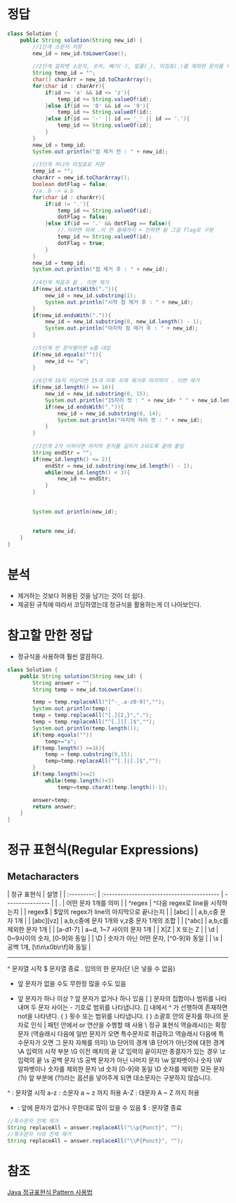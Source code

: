 #   정답
```java
class Solution {
    public String solution(String new_id) {
        //1단계 소문자 치환
        new_id = new_id.toLowerCase();
        
        //2단계 알파벳 소문자, 숫자, 빼기(-), 밑줄(_), 마침표(.)를 제외한 문자를 제거
        String temp_id = "";
        char[] charArr = new_id.toCharArray();
        for(char id : charArr){
            if(id >= 'a' && id <= 'z'){
                temp_id += String.valueOf(id);
            }else if(id >= '0' && id <= '9'){
                temp_id += String.valueOf(id);
            }else if(id == '-' || id == '_' || id == '.'){
                temp_id += String.valueOf(id);
            }
        }
        new_id = temp_id;
        System.out.println("점 제거 전 : " + new_id);
        
        //3단계 하나의 마침표로 치환
        temp_id = "";
        charArr = new_id.toCharArray();
        boolean dotFlag = false;
        //a..b -> a.b
        for(char id : charArr){
            if(id != '.'){
                temp_id += String.valueOf(id);
                dotFlag = false;
            }else if(id == '.' && dotFlag == false){
                //.이라면 뒤에 .이 안 올때까지 + 안하면 됨 그걸 flag로 구분
                temp_id += String.valueOf(id);
                dotFlag = true;
            }
        }
        new_id = temp_id;
        System.out.println("점 제거 후 : " + new_id);
        
        //4단계 처음과 끝 . 이면 제거
        if(new_id.startsWith(".")){
            new_id = new_id.substring(1);
            System.out.println("시작 점 제거 후 : " + new_id);
        }
        if(new_id.endsWith(".")){
            new_id = new_id.substring(0, new_id.length() - 1);
            System.out.println("마지막 점 제거 후 : " + new_id);
        }
        
        //5단계 빈 문자열이면 a를 대입
        if(new_id.equals("")){
            new_id += "a";
        }
        
        //6단계 16자 이상이면 15개 이후 삭제 제거후 마지막이 . 이면 제거
        if(new_id.length() >= 16){
            new_id = new_id.substring(0, 15);
            System.out.println("15자리 컷 : " + new_id+ " " + new_id.length());
            if(new_id.endsWith(".")){
                new_id = new_id.substring(0, 14);
                System.out.println("마지막 자리 컷 : " + new_id);
            }
        }
        
        //7단계 2자 이하이면 마지막 문자를 길이가 3되도록 끝에 붙임
        String endStr = "";
        if(new_id.length() <= 2){
            endStr = new_id.substring(new_id.length() - 1);
            while(new_id.length() < 3){
                new_id += endStr;
            }
        }
        
        
        System.out.println(new_id);
        
        
        return new_id;
    }
}
```

#   분석
-   제거하는 것보다 허용된 것을 남기는 것이 더 쉽다.
-   제공된 규칙에 따라서 코딩하였는데 정규식을 활용하는게 더 나아보인다.

#   참고할 만한 정답
-   정규식을 사용하여 훨씬 깔끔하다.
```java
class Solution {
    public String solution(String new_id) {
        String answer = "";
        String temp = new_id.toLowerCase();

        temp = temp.replaceAll("[^-_.a-z0-9]","");
        System.out.println(temp);
        temp = temp.replaceAll("[.]{2,}",".");
        temp = temp.replaceAll("^[.]|[.]$","");
        System.out.println(temp.length());
        if(temp.equals(""))
            temp+="a";
        if(temp.length() >=16){
            temp = temp.substring(0,15);
            temp=temp.replaceAll("^[.]|[.]$","");
        }
        if(temp.length()<=2)
            while(temp.length()<3)
                temp+=temp.charAt(temp.length()-1);

        answer=temp;
        return answer;
    }
}
```

# 정규 표현식(Regular Expressions)

## Metacharacters

| 정규 표현식 | 설명                                       |
| :---------: | :----------------------------------------- | ---------------- |
|      .      | 어떤 문자 1개를 의미                       |
|   ^regex    | ^다음 regex로 line을 시작하는지            |
|   regex$    | $앞의 regex가 line의 마지막으로 끝나는지   |
|    [abc]    |                                            | a,b,c중 문자 1개 |
|  [abc][vz]  | a,b,c중에 문자 1개와 v,z중 문자 1개의 조합 |
|   [^abc]    | a,b,c를 제외한 문자 1개                    |
|  [a-d1-7]   | a~d, 1~7 사이의 문자 1개                   |
|    X\|Z     | X 또는 Z                                   |
|     \d      | 0~9사이의 숫자, [0-9]와 동일               |
|     \D      | 숫자가 아닌 어떤 문자, [^0-9]와 동일       |
|     \s      | 공백 1개, [\t\n\x0b\r\f]와 동일            |

---

^	문자열 시작
$	문자열 종료
.	임의의 한 문자(단 \은 넣을 수 없음)
*	앞 문자가 없을 수도 무한정 많을 수도 있음
+	앞 문자가 하나 이상
?	앞 문자가 없거나 하나 있음
[ ] 	문자의 집합이나 범위를 나타내며 두 문자 사이는 - 기호로 범위를 나타냅니다. [] 내에서 ^ 가 선행하여 존재하면 not을 나타낸다.
{ } 	횟수 또는 범위를 나타냅니다.
( )	소괄호 안의 문자를 하나의 문자로 인식
|	패턴 안에서 or 연산을 수행할 때 사용
\	정규 표현식 역슬래시(\)는 확장문자 (역슬래시 다음에 일반 문자가 오면 특수문자로 취급하고 역슬래시 다음에 특수문자가 오면 그 문자 자체를 의미)
\b	단어의 경계
\B	단어가 아닌것에 대한 경계
\A	입력의 시작 부분
\G	이전 매치의 끝
\Z	입력의 끝이지만 종결자가 있는 경우
\z	입력의 끝
\s	공백 문자
\S	공백 문자가 아닌 나머지 문자
\w	알파벳이나 숫자
\W	알파벳이나 숫자를 제외한 문자
\d	숫자 [0-9]와 동일
\D	숫자를 제외한 모든 문자
(?i)	앞 부분에 (?!)라는 옵션을 넣어주게 되면 대소문자는 구분하지 않습니다.

^ : 문자열 시작
a-z : 소문자 a ~ z 까지 허용
A-Z : 대문자 A ~ Z 까지 허용
* : 앞에 문자가 없거나 무한대로 많이 있을 수 있음
$ : 문자열 종료

```java
//특수문자 전체 제거
String replaceAll = answer.replaceAll("\\p{Punct}", "");
//특수문자 이외 전체 제거
String replaceAll = answer.replaceAll("\\P{Punct}", "");

```

#   참조
[Java 정규표현식 Pattern 사용법](https://ponyozzang.tistory.com/221)